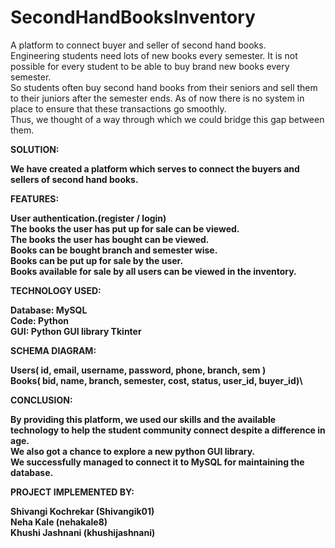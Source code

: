 # SecondHandBooksInventory
A platform to connect buyer and seller of second hand books.\
Engineering students need lots of new books every semester. It is not possible for every student to be able to buy brand new books every semester. \
So students often buy second hand books from their seniors and sell them to their juniors after the semester ends. As of now there is no system in place to ensure that these transactions go smoothly. \
Thus, we thought of a way through which we could bridge this gap between them.

<b>SOLUTION:

We have created a platform which serves to connect the buyers and sellers of second hand books.

<b>FEATURES:

User authentication.(register / login)\
The books the user has put up for sale can be viewed.\
The books the user has bought can be viewed.\
Books can be bought branch and semester wise.\
Books can be put up for sale by the user.\
Books available for sale by all users can be viewed in the inventory.

<b>TECHNOLOGY USED:

Database: MySQL\
Code: Python\
GUI: Python GUI library Tkinter

<b>SCHEMA DIAGRAM:</b>

Users( id, email, username, password, phone, branch, sem )\
Books( bid, name, branch, semester, cost, status, user_id, buyer_id)\

<b>CONCLUSION:</b>

By providing this platform, we used our skills and the available technology to help the student community connect despite a difference in age. \
We also got a chance to explore a new python GUI library.\
We successfully managed to connect it to MySQL for maintaining the database. 

<b>PROJECT IMPLEMENTED BY:</b>

Shivangi Kochrekar (Shivangik01)\
Neha Kale (nehakale8)\
Khushi Jashnani (khushijashnani)

